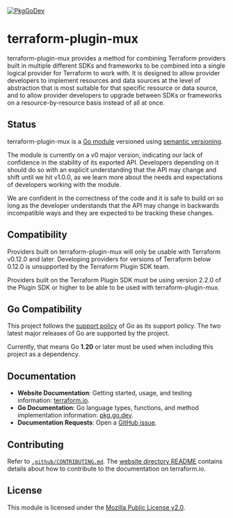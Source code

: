 [![PkgGoDev](https://pkg.go.dev/badge/github.com/hashicorp/terraform-plugin-mux)](https://pkg.go.dev/github.com/hashicorp/terraform-plugin-mux)

# terraform-plugin-mux

terraform-plugin-mux provides a method for combining Terraform providers built
in multiple different SDKs and frameworks to be combined into a single logical
provider for Terraform to work with. It is designed to allow provider
developers to implement resources and data sources at the level of abstraction
that is most suitable for that specific resource or data source, and to allow
provider developers to upgrade between SDKs or frameworks on a
resource-by-resource basis instead of all at once.

## Status

terraform-plugin-mux is a [Go
module](https://github.com/golang/go/wiki/Modules) versioned using [semantic
versioning](https://semver.org/).

The module is currently on a v0 major version, indicating our lack of
confidence in the stability of its exported API. Developers depending on it
should do so with an explicit understanding that the API may change and shift
until we hit v1.0.0, as we learn more about the needs and expectations of
developers working with the module.

We are confident in the correctness of the code and it is safe to build on so
long as the developer understands that the API may change in backwards
incompatible ways and they are expected to be tracking these changes.

## Compatibility

Providers built on terraform-plugin-mux will only be usable with Terraform
v0.12.0 and later. Developing providers for versions of Terraform below 0.12.0
is unsupported by the Terraform Plugin SDK team.

Providers built on the Terraform Plugin SDK must be using version 2.2.0 of the
Plugin SDK or higher to be able to be used with terraform-plugin-mux.

## Go Compatibility

This project follows the [support policy](https://golang.org/doc/devel/release.html#policy) of Go as its support policy. The two latest major releases of Go are supported by the project.

Currently, that means Go **1.20** or later must be used when including this project as a dependency.

## Documentation

- **Website Documentation**: Getting started, usage, and testing information: [terraform.io](https://terraform.io/plugin/mux).
- **Go Documentation**: Go language types, functions, and method implementation information: [pkg.go.dev](https://pkg.go.dev/github.com/hashicorp/terraform-plugin-mux).
- **Documentation Requests**: Open a [GitHub issue](https://github.com/hashicorp/terraform-plugin-mux/issues/new/choose).

## Contributing

Refer to [`.github/CONTRIBUTING.md`](https://github.com/hashicorp/terraform-plugin-mux/blob/master/.github/CONTRIBUTING.md). The [website directory README](/website/README.md) contains details about how to contribute to the documentation on terraform.io.

## License

This module is licensed under the [Mozilla Public License v2.0](https://github.com/hashicorp/terraform-plugin-mux/blob/master/LICENSE).
